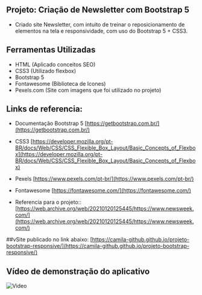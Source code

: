 ## Projeto: Criação de Newsletter com Bootstrap 5

- Criado site Newsletter, com intuito de treinar o reposicionamento de elementos na tela e responsividade, com uso do Bootstrap 5 + CSS3.

## Ferramentas Utilizadas

- HTML (Aplicado conceitos SEO)
- CSS3 (Utilizado flexbox)
- Bootstrap 5
- Fontawesome (Biblioteca de Icones)
- Pexels.com (Site com imagens que foi utilizado no projeto)

## Links de referencia:

- Documentação Bootstrap 5
[https://getbootstrap.com.br/](https://getbootstrap.com.br/)

- CSS3
[https://developer.mozilla.org/pt-BR/docs/Web/CSS/CSS_Flexible_Box_Layout/Basic_Concepts_of_Flexbox](https://developer.mozilla.org/pt-BR/docs/Web/CSS/CSS_Flexible_Box_Layout/Basic_Concepts_of_Flexbox)


- Pexels
[https://www.pexels.com/pt-br/](https://www.pexels.com/pt-br/)

- Fontawesome
[https://fontawesome.com/](https://fontawesome.com/)

- Referencia para o projeto::
[https://web.archive.org/web/20210120125445/https://www.newsweek.com/](https://web.archive.org/web/20210120125445/https://www.newsweek.com/)

##vSite publicado no link abaixo:
[https://camila-github.github.io/projeto-bootstrap-responsive/](https://camila-github.github.io/projeto-bootstrap-responsive/)

## Vídeo de demonstração do aplicativo

![Video](https://github.com/camila-github/projeto-bootstrap-responsive/blob/main/docs/video1.gif)

